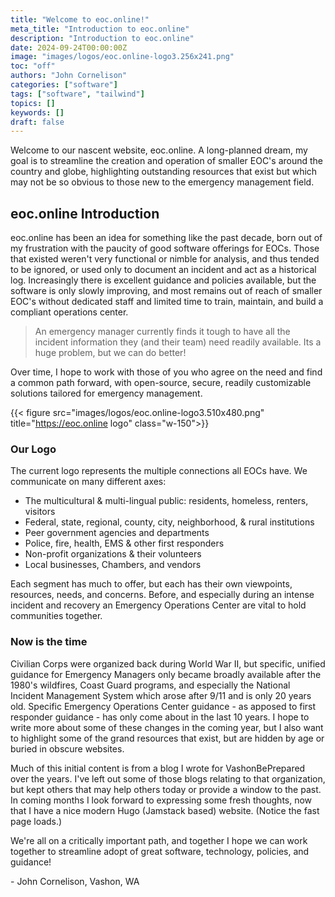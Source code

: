 ```yaml
---
title: "Welcome to eoc.online!"
meta_title: "Introduction to eoc.online"
description: "Introduction to eoc.online"
date: 2024-09-24T00:00:00Z
image: "images/logos/eoc.online-logo3.256x241.png"
toc: "off"
authors: "John Cornelison"
categories: ["software"]
tags: ["software", "tailwind"]
topics: []
keywords: []
draft: false
---
```


Welcome to our nascent website, eoc.online. A long-planned dream, my goal is to streamline the creation and operation of smaller EOC's around the country and globe, highlighting outstanding resources that exist but which may not be so obvious to those new to the emergency management field.

## eoc.online Introduction

eoc.online has been an idea for something like the past decade, born out of my frustration with the paucity of good software offerings for EOCs. Those that existed weren't very functional or nimble for analysis, and thus tended to be ignored, or used only to document an incident and act as a historical log. Increasingly there is excellent guidance and policies available, but the software is only slowly improving, and most remains out of reach of smaller EOC's without dedicated staff and limited time to train, maintain, and build a compliant operations center.

> An emergency manager currently finds it tough to have all the incident information they (and their team) need readily available. Its a huge problem, but we can do better!

Over time, I hope to work with those of you who agree on the need and find a common path forward, with open-source, secure, readily customizable solutions tailored for emergency management.

{{< figure src="images/logos/eoc.online-logo3.510x480.png" title="https://eoc.online logo" class="w-150">}}

### Our Logo

The current logo represents the multiple connections all EOCs have. We communicate on many different axes:

- The multicultural & multi-lingual public: residents, homeless, renters, visitors
- Federal, state, regional, county, city, neighborhood, & rural institutions
- Peer government agencies and departments
- Police, fire, health, EMS & other first responders
- Non-profit organizations & their volunteers
- Local businesses, Chambers, and vendors

Each segment has much to offer, but each has their own viewpoints, resources, needs, and concerns. Before, and especially during an intense incident and recovery an Emergency Operations Center are vital to hold communities together.

### Now is the time

Civilian Corps were organized back during World War II, but specific, unified guidance for Emergency Managers only became broadly available after the 1980's wildfires, Coast Guard programs, and especially the National Incident Management System which arose after 9/11 and is only 20 years old. Specific Emergency Operations Center guidance - as apposed to first responder guidance - has only come about in the last 10 years. I hope to write more about some of these changes in the coming year, but I also want to highlight some of the grand resources that exist, but are hidden by age or buried in obscure websites.

Much of this initial content is from a blog I wrote for VashonBePrepared over the years. I've left out some of those blogs relating to that organization, but kept others that may help others today or provide a window to the past. In coming months I look forward to expressing some fresh thoughts, now that I have a nice modern Hugo (Jamstack based) website. (Notice the fast page loads.)

We're all on a critically important path, and together I hope we can work together to streamline adopt of great software, technology, policies, and guidance!

<div class="shadows-into-light-regular text-xl text-right" >- John Cornelison, Vashon, WA</div>
